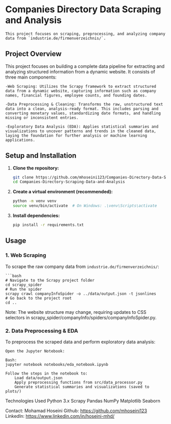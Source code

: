 # Companies Directory Data Scraping and Analysis

    This project focuses on scraping, preprocessing, and analyzing company data from `industrie.de/firmenverzeichnis/`.

## Project Overview

This project focuses on building a complete data pipeline for extracting and analyzing structured information from a dynamic website. It consists of three main components:

    -Web Scraping: Utilizes the Scrapy framework to extract structured data from a dynamic website, capturing information such as company names, financial figures, employee counts, and founding dates.

    -Data Preprocessing & Cleaning: Transforms the raw, unstructured text data into a clean, analysis-ready format. This includes parsing and converting monetary values, standardizing date formats, and handling missing or inconsistent entries.

    -Exploratory Data Analysis (EDA): Applies statistical summaries and visualizations to uncover patterns and trends in the cleaned data, laying the foundation for further analysis or machine learning applications.


## Setup and Installation

1.  **Clone the repository:**
    ```bash
    git clone https://github.com/mhoseini123/Companies-Directory-Data-Scraping-and-Analysis.git
    cd Companies-Directory-Scraping-Data-and-Analysis
    ```
2.  **Create a virtual environment (recommended):**
    ```bash
    python -m venv venv
    source venv/bin/activate  # On Windows: .\venv\Scripts\activate
    ```
3.  **Install dependencies:**
    ```bash
    pip install -r requirements.txt
    ```

## Usage

### 1. Web Scraping

To scrape the raw company data from `industrie.de/firmenverzeichnis/`:

    ```bash
    # Navigate to the Scrapy project folder
    cd scrapy_spider
    # Run the spider
    scrapy crawl companyInfoSpider -o ../data/output.json -t jsonlines
    # Go back to the project root
    cd ..


Note: The website structure may change, requiring updates to CSS selectors in scrapy_spider/companyInfo/spiders/companyInfoSpider.py.

### 2. Data Preprocessing & EDA
To preprocess the scraped data and perform exploratory data analysis:

    Open the Jupyter Notebook:

    Bash:
    jupyter notebook notebooks/eda_notebook.ipynb

    Follow the steps in the notebook to:
        Load data/output.json
        Apply preprocessing functions from src/data_processor.py
        Generate statistical summaries and visualizations (saved to plots/)


Technologies Used
    Python 3.x
    Scrapy
    Pandas
    NumPy
    Matplotlib
    Seaborn

    
Contact:
    Mohamad Hoseini
    Github: https://github.com/mhoseini123
    LinkedIn: https://www.linkedin.com/in/hoseini-mhd/


